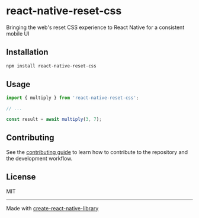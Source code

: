 # react-native-reset-css

Bringing the web's reset CSS experience to React Native for a consistent mobile UI

## Installation

```sh
npm install react-native-reset-css
```

## Usage

```js
import { multiply } from 'react-native-reset-css';

// ...

const result = await multiply(3, 7);
```

## Contributing

See the [contributing guide](CONTRIBUTING.md) to learn how to contribute to the repository and the development workflow.

## License

MIT

---

Made with [create-react-native-library](https://github.com/callstack/react-native-builder-bob)
